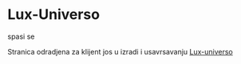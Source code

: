 # Lux-Universo
spasi se

 Stranica odradjena za klijent jos u izradi i usavrsavanju
 <a href="https://lux-universo.com/">Lux-universo</a> 
